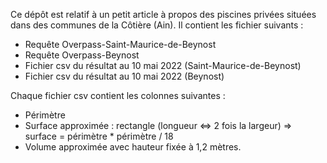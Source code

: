 Ce dépôt est relatif à un petit article à propos des piscines privées situées dans des communes de la Côtière (Ain). Il contient les fichier suivants :
* Requête Overpass-Saint-Maurice-de-Beynost
* Requête Overpass-Beynost
* Fichier csv du résultat au 10 mai 2022 (Saint-Maurice-de-Beynost)
* Fichier csv du résultat au 10 mai 2022 (Beynost)

Chaque fichier csv contient les colonnes suivantes :
* Périmètre
* Surface approximée : rectangle (longueur <=> 2 fois la largeur) => surface = périmètre * périmètre / 18
* Volume approximée avec hauteur fixée à 1,2 mètres.

